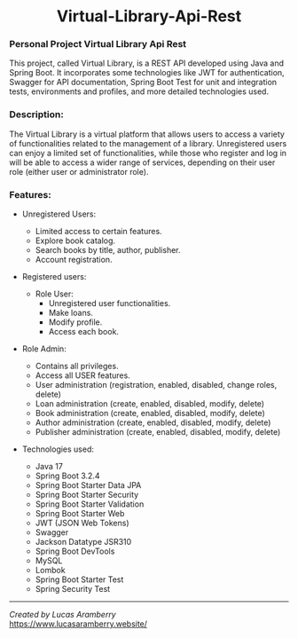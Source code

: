 <h1 align="center" id="title">Virtual-Library-Api-Rest</h1>

<h3>Personal Project Virtual Library Api Rest</h3>

This project, called Virtual Library, is a REST API developed using Java and Spring Boot. It incorporates some technologies like JWT for authentication, Swagger for API documentation, Spring Boot Test for unit and integration tests, environments and profiles, and more detailed technologies used.

<h3>Description:</h3>

The Virtual Library is a virtual platform that allows users to access a variety of functionalities related to the management of a library. Unregistered users can enjoy a limited set of functionalities, while those who register and log in will be able to access a wider range of services, depending on their user role (either user or administrator role).

<h3>Features:</h3>

  - Unregistered Users:
    - Limited access to certain features.
    - Explore book catalog.
    - Search books by title, author, publisher.
    - Account registration.
   
  - Registered users:
    - Role User:
      - Unregistered user functionalities.
      - Make loans.
      - Modify profile.
      - Access each book.

  - Role Admin:
      - Contains all privileges.
      - Access all USER features.
      - User administration (registration, enabled, disabled, change roles, delete)
      - Loan administration (create, enabled, disabled, modify, delete)
      - Book administration (create, enabled, disabled, modify, delete)
      - Author administration (create, enabled, disabled, modify, delete)
      - Publisher administration (create, enabled, disabled, modify, delete)

- Technologies used:
  
  - Java 17
  - Spring Boot 3.2.4
  - Spring Boot Starter Data JPA
  - Spring Boot Starter Security
  - Spring Boot Starter Validation
  - Spring Boot Starter Web
  - JWT (JSON Web Tokens)
  - Swagger
  - Jackson Datatype JSR310
  - Spring Boot DevTools
  - MySQL
  - Lombok
  - Spring Boot Starter Test
  - Spring Security Test

<hr>

*Created by Lucas Aramberry*
<br>
https://www.lucasaramberry.website/
